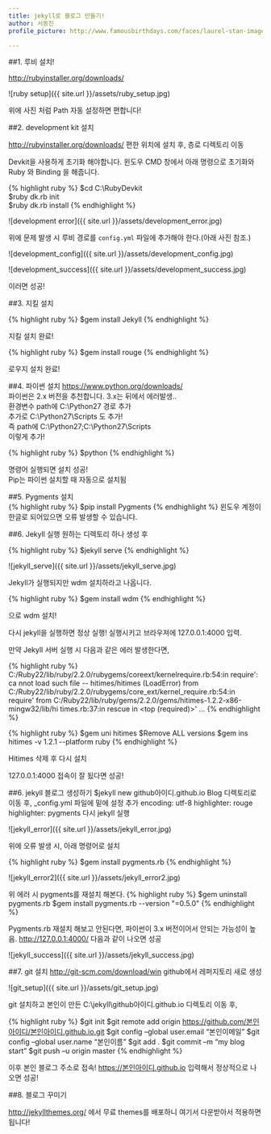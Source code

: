 ```yaml
---
title: jekyll로 블로그 만들기!
author: 서동진
profile_picture: http://www.famousbirthdays.com/faces/laurel-stan-image.jpg

---
```



##1. 루비 설치!

http://rubyinstaller.org/downloads/

![ruby setup]({{ site.url }}/assets/ruby_setup.jpg)

위에 사진 처럼 Path 자동 설정하면 편합니다!



##2. development kit 설치

http://rubyinstaller.org/downloads/
편한 위치에 설치 후, 층로 디렉토리 이동

Devkit을 사용하게 초기화 해야합니다. 윈도우 CMD 창에서 아래 명령으로 초기화와 Ruby 와 Binding 을 해줍니다.

{% highlight ruby %}
$cd C:\RubyDevkit  
$ruby dk.rb init  
$ruby dk.rb install
{% endhighlight %}


![development error]({{ site.url }}/assets/development_error.jpg)


위에 문제 발생 시 루비 경로를 `config.yml` 파일에 추가해야 한다.(아래 사진 참조.)
 

 ![development_config]({{ site.url }}/assets/development_config.jpg)

 ![development_success]({{ site.url }}/assets/development_success.jpg)
 

이러면 성공!



##3. 지킬 설치

{% highlight ruby %}
$gem install Jekyll
{% endhighlight %}

지킬 설치 완료!

{% highlight ruby %}
$gem install rouge
{% endhighlight %}

로우지 설치 완료!


##4. 파이썬 설치
https://www.python.org/downloads/  
파이썬은 2.x 버전을 추천합니다. 3.x는 뒤에서 에러발생..    
환경변수 path에 C:\Python27 경로 추가   
추가로 C:\Python27\Scripts 도 추가!  
즉 path에 C:\Python27;C:\Python27\Scripts  
이렇게 추가!  

{% highlight ruby %}
$python 
{% endhighlight %}


명령어 실행되면 설치 성공!  
Pip는 파이썬 설치할 때 자동으로 설치됨  


##5. Pygments 설치  
{% highlight ruby %}
$pip install Pygments
{% endhighlight %}
윈도우 계정이 한글로 되어있으면 오류 발생할 수 있습니다.  

##6. Jekyll 실행
원하는 디렉토리 하나 생성 후

{% highlight ruby %}
$jekyll serve 
{% endhighlight %}

![jekyll_serve]({{ site.url }}/assets/jekyll_serve.jpg)
 
Jekyll가 실행되지만 wdm 설치하라고 나옵니다.

{% highlight ruby %}
$gem install wdm 
{% endhighlight %}

으로 wdm 설치!

다시 jekyll을 실행하면 정상 실행!
실행시키고 브라우져에 127.0.0.1:4000 입력.

만약 Jekyll 서버 실행 시 다음과 같은 에러 발생한다면,

{% highlight ruby %}
C:/Ruby22/lib/ruby/2.2.0/rubygems/coreext/kernelrequire.rb:54:in require': ca
nnot load such file -- hitimes/hitimes (LoadError)
        from C:/Ruby22/lib/ruby/2.2.0/rubygems/core_ext/kernel_require.rb:54:in
require'
        from C:/Ruby22/lib/ruby/gems/2.2.0/gems/hitimes-1.2.2-x86-mingw32/lib/hi
times.rb:37:in rescue in <top (required)>'
…
{% endhighlight %}


{% highlight ruby %}
$gem uni hitimes
$Remove ALL versions
$gem ins hitimes -v 1.2.1 --platform ruby
{% endhighlight %}

Hitimes 삭제 후 다시 설치

127.0.0.1:4000 접속이 잘 됬다면 성공!



##6. jekyll 블로그 생성하기
$jekyll new github아이디.github.io
Blog 디렉토리로 이동 후, _config.yml 파일에 밑에 설정 추가
encoding: utf-8
highlighter: rouge
highlighter: pygments
다시 jekyll 실행
 
![jekyll_error]({{ site.url }}/assets/jekyll_error.jpg)


위에 오류 발생 시, 아래 명령어로 설치

{% highlight ruby %}
$gem install pygments.rb
{% endhighlight %}

![jekyll_error2]({{ site.url }}/assets/jekyll_error2.jpg)

 
위 에러 시 pygments를 재설치 해본다.
{% highlight ruby %}
$gem uninstall pygments.rb
$gem install pygments.rb --version "=0.5.0"
{% endhighlight %}

Pygments.rb 재설치 해보고 안된다면, 파이썬이 3.x 버전이어서 안되는 가능성이 높음.
http://127.0.0.1:4000/
다음과 같이 나오면 성공

![jekyll_success]({{ site.url }}/assets/jekyll_success.jpg)


##7. git 설치
http://git-scm.com/download/win
github에서 레퍼지토리 새로 생성

![git_setup]({{ site.url }}/assets/git_setup.jpg)

git 설치하고 본인이 만든 C:\jekyll\github아이디.github.io 디렉토리 이동 후,

{% highlight ruby %}
$git init
$git remote add origin https://github.com/본인아이디/본인아이디.github.io.git
$git config –global user.email “본인이메일”
$git config –global user.name “본인이름”
$git add .
$git commit –m “my blog start”
$git push –u origin master
{% endhighlight %}

이후 본인 블로그 주소로 접속!
https://본인아이디.github.io 입력해서 정상적으로 나오면 성공!


##8. 블로그 꾸미기

http://jekyllthemes.org/
에서 무료 themes를 배포하니 여기서 다운받아서 적용하면 됩니다!